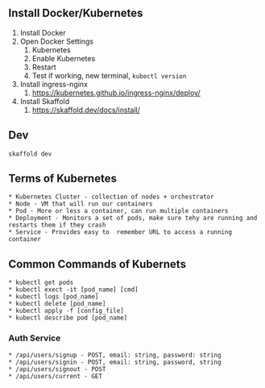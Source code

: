 
## Install Docker/Kubernetes

1. Install Docker
2. Open Docker Settings
   1. Kubernetes
   2. Enable Kubernetes
   3. Restart
   4. Test if working, new terminal, `kubectl version`
3. Install ingress-nginx
   1. https://kubernetes.github.io/ingress-nginx/deploy/
4. Install Skaffold
   1. https://skaffold.dev/docs/install/

## Dev

`skaffold dev`

## Terms of Kubernetes

    * Kubernetes Cluster - collection of nodes + orchestrator
    * Node - VM that will run our containers
    * Pod - More or less a container, can run multiple containers
    * Deployment - Monitors a set of pods, make sure tehy are running and restarts them if they crash
    * Service - Provides easy to  remember URL to access a running container

## Common Commands of Kubernets

    * kubectl get pods
    * kubectl exect -it [pod_name] [cmd]
    * kubectl logs [pod_name]
    * kubectl delete [pod_name]
    * kubectl apply -f [config_file]
    * kubectl describe pod [pod_name]


### Auth Service

    * /api/users/signup - POST, email: string, password: string
    * /api/users/signin - POST, email: string, password, string
    * /api/users/signout - POST
    * /api/users/current - GET

